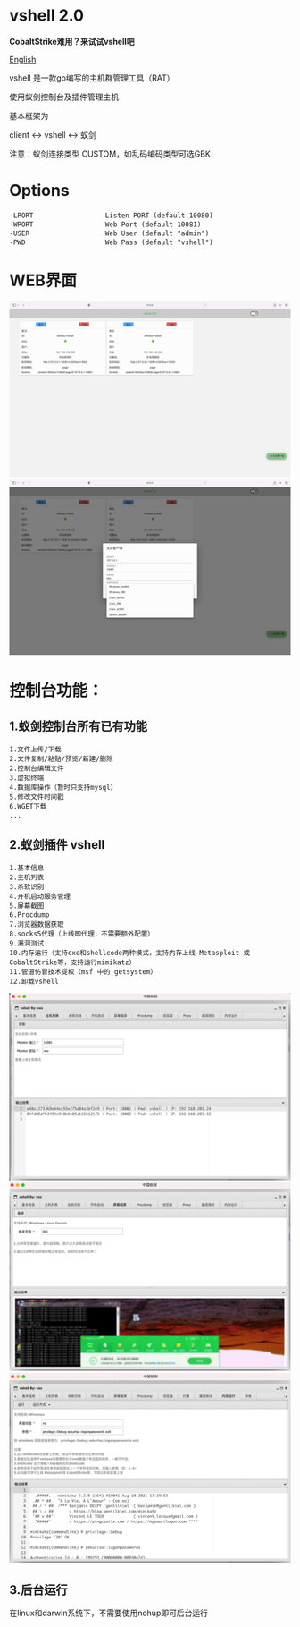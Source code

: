 # vshell 2.0 
**CobaltStrike难用？来试试vshell吧**

[English](https://github.com/veo/vshell/blob/main/README_en.md)

vshell 是一款go编写的主机群管理工具（RAT）

使用蚁剑控制台及插件管理主机

基本框架为

client <-> vshell <-> 蚁剑

注意：蚁剑连接类型 CUSTOM，如乱码编码类型可选GBK

# Options
```
-LPORT                  Listen PORT (default 10080)
-WPORT                  Web Port (default 10081)
-USER                   Web User (default "admin")
-PWD                    Web Pass (default "vshell")
```
# WEB界面
![](img/README/2022-01-25-16-05-24.png)
![](img/README/2022-01-25-16-06-13.png)


# 控制台功能：

## 1.蚁剑控制台所有已有功能
```
1.文件上传/下载
2.文件复制/粘贴/预览/新建/删除
2.控制台编辑文件
3.虚拟终端
4.数据库操作（暂时只支持mysql）
5.修改文件时间戳
6.WGET下载
...
```


## 2.蚁剑插件 vshell
```
1.基本信息
2.主机列表
3.杀软识别
4.开机启动服务管理
5.屏幕截图
6.Procdump
7.浏览器数据获取
8.socks5代理（上线即代理，不需要额外配置）
9.漏洞测试
10.内存运行（支持exe和shellcode两种模式，支持内存上线 Metasploit 或 CobaltStrike等，支持运行mimikatz）
11.管道仿冒技术提权（msf 中的 getsystem）
12.卸载vshell
```
![](img/README/2021-10-05-17-26-19.png)
![](img/README/2021-10-05-17-26-54.png)
![](img/README/2021-10-12-16-49-35.png)

## 3.后台运行
在linux和darwin系统下，不需要使用nohup即可后台运行
